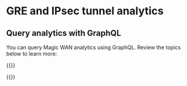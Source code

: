 




# GRE and IPsec tunnel analytics

## Query analytics with GraphQL

You can query Magic WAN analytics using GraphQL. Review the topics below to learn more:

{{<directory-listing>}}

{{<render file="_network-analytics.md" withParameters="Magic WAN">}}